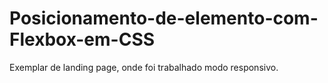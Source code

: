 # Posicionamento-de-elemento-com-Flexbox-em-CSS
Exemplar de landing page, onde foi trabalhado modo responsivo.
